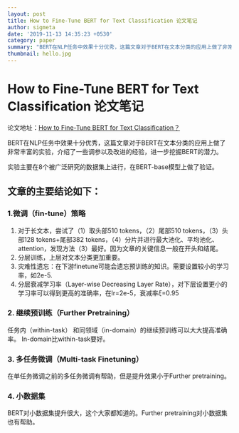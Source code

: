 ```yaml
---
layout: post
title: How to Fine-Tune BERT for Text Classification 论文笔记
author: sigmeta
date: '2019-11-13 14:35:23 +0530'
category: paper
summary: "BERT在NLP任务中效果十分优秀，这篇文章对于BERT在文本分类的应用上做了非常丰富的实验，介绍了一些调参以及改进的经验，进一步挖掘BERT的潜力。"
thumbnail: hello.jpg
---
```



# How to Fine-Tune BERT for Text Classification 论文笔记

论文地址：[How to Fine-Tune BERT for Text Classification？](https://arxiv.org/abs/1905.05583?context=cs.CL)

BERT在NLP任务中效果十分优秀，这篇文章对于BERT在文本分类的应用上做了非常丰富的实验，介绍了一些调参以及改进的经验，进一步挖掘BERT的潜力。

实验主要在8个被广泛研究的数据集上进行，在BERT-base模型上做了验证。

## 文章的主要结论如下：

### 1.微调（fin-tune）策略
1. 对于长文本，尝试了（1）取头部510 tokens，（2）尾部510 tokens，（3）头部128 tokens+尾部382 tokens，（4）分片并进行最大池化、平均池化、attention，发现方法（3）最好。因为文章的关键信息一般在开头和结尾。
2. 分层训练，上层对文本分类更加重要。
3. 灾难性遗忘：在下游finetune可能会遗忘预训练的知识。需要设置较小的学习率，如2e-5.
4. 分层衰减学习率（Layer-wise Decreasing Layer Rate），对下层设置更小的学习率可以得到更高的准确率，在lr=2e-5，衰减率$\xi$=0.95

### 2. 继续预训练（Further Pretraining）
任务内（within-task） 和同领域（in-domain）的继续预训练可以大大提高准确率。
In-domain比within-task要好。

### 3. 多任务微调（Multi-task Finetuning）
在单任务微调之前的多任务微调有帮助，但是提升效果小于Further pretraining。

### 4. 小数据集
BERT对小数据集提升很大，这个大家都知道的。Further pretraining对小数据集也有帮助。


